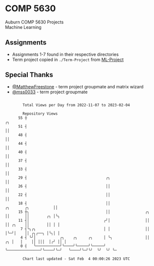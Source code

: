 # COMP 5630
Auburn COMP 5630 Projects  
Machine Learning

## Assignments
- Assignments 1-7 found in their respective directories
- Term project copied in `./Term-Project` from [ML-Project](https://github.com/wumphlett/ML-Project)

## Special Thanks
- [@MatthewFreestone](https://github.com/MatthewFreestone) - term project groupmate and matrix wizard
- [@mss0033](https://github.com/mss0033) - term project groupmate

```

        Total Views per Day from 2022-11-07 to 2023-02-04

        Repository Views
      55 ┼                                                                                     ╭╮
      51 ┤                                                                                     ││
      48 ┤                                                                                     ││
      44 ┤                                                                                     ││
      40 ┤                                                                                     ││
      37 ┤                                                                                     ││
      33 ┤                                                                                     ││
      29 ┤                                    ╭╮                                               ││
      26 ┤                                    ││                                               ││
      22 ┤                                    ││                                               ││
      18 ┤                                    ││                         ╭╮       ╭╮           ││
      15 ┼╮                                   ││                ╭╮       ││       ││        ╭╮ │╰╮
      11 ┤│                                  ╭╯│                ││       ││ ╭╮    ││        ││ │ │
       7 ┤╰╮╭╮                               │ │                ││       │╰─╯│    ││ ╭╮╭──╮ │╰╮│ │
       4 ┤ ╰╯│           ╭╮    ╭╮     ╭╮     │ ╰╮               ││    ╭╮ │   │    ││ │││  │╭╯ ││ │
       0 ┤   ╰───────────╯╰────╯╰─────╯╰─────╯  ╰───────────────╯╰────╯╰─╯   ╰────╯╰─╯╰╯  ╰╯  ╰╯ ╰─

        Chart last updated - Sat Feb  4 00:00:26 2023 UTC
        
```
